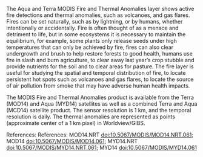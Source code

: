 The Aqua and Terra MODIS Fire and Thermal Anomalies layer shows active fire detections and thermal anomalies, such as volcanoes, and gas flares. Fires can be set naturally, such as by lightning, or by humans, whether intentionally or accidentally. Fire is often thought of as a menace and detriment to life, but in some ecosystems it is necessary to maintain the equilibrium, for example, some plants only release seeds under high temperatures that can only be achieved by fire, fires can also clear undergrowth and brush to help restore forests to good health, humans use fire in slash and burn agriculture, to clear away last year’s crop stubble and provide nutrients for the soil and to clear areas for pasture. The fire layer is useful for studying the spatial and temporal distribution of fire, to locate persistent hot spots such as volcanoes and gas flares, to locate the source of air pollution from smoke that may have adverse human health impacts.

The MODIS Fire and Thermal Anomalies product is available from the Terra (MOD14) and Aqua (MYD14) satellites as well as a combined Terra and Aqua (MCD14) satellite product. The sensor resolution is 1 km, and the temporal resolution is daily. The thermal anomalies are represented as points (approximate center of a 1 km pixel) in Worldview/GIBS.

References: References: MOD14.NRT [doi:10.5067/MODIS/MOD14.NRT.061](https://doi.org/10.5067/MODIS/MOD14.NRT.061); MOD14 [doi:10.5067/MODIS/MOD14.061](https://doi.org/10.5067/MODIS/MOD14.061); MYD14.NRT [doi:10.5067/MODIS/MYD14.NRT.061](https://doi.org/10.5067/MODIS/MYD14.NRT.061); MYD14 [doi:10.5067/MODIS/MYD14.061](https://doi.org/10.5067/MODIS/MYD14.061)